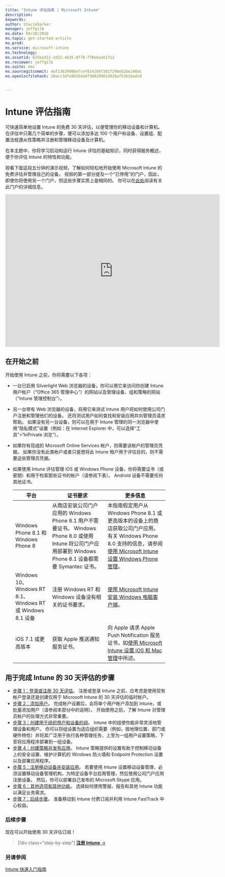 ```yaml
---
title: "Intune 评估指南 | Microsoft Intune"
description: 
keywords: 
author: Staciebarker
manager: jeffgilb
ms.date: 04/28/2016
ms.topic: get-started-article
ms.prod: 
ms.service: microsoft-intune
ms.technology: 
ms.assetid: 619a1d11-3d22-4635-8f70-770eba3e1712
ms.reviewer: jeffgilb
ms.suite: ems
ms.sourcegitcommit: 4af13629986e7cef814104f3d1f298eb2be240ac
ms.openlocfilehash: 26ecc3dfe8816da9f30829901d929af53b1bedc0


---
```


# Intune 评估指南
可快速简单地设置 Intune 的免费 30 天评估，以便管理你的移动设备和计算机。 在评估中只需几个简单的步骤，便可以添加多达 100 个用户和设备、设置组、配置法规遵从性策略并注册和管理移动设备及计算机。

在本主题中，你将学习启动和运行 Intune 评估的基础知识，同时获得服务概述，便于你评估 Intune 的特性和功能。

观看下面这段五分钟的演示视频，了解如何轻松地开始使用 Microsoft Intune 的免费评估并管理自己的设备。 视频的第一部分提及一个“已停用”的门户，因此，即使你将使用另一个门户，但这些步骤实质上是相同的。 你可以在[此处](https://docs.microsoft.com/intune/deploy-use/account-portal-merged-with-Office-365)阅读有关此门户的详细信息。

<iframe width="675" height="480" src="https://www.youtube.com/embed/ltcZvm4VOFU" frameborder="0" allowfullscreen></iframe>

## 在开始之前
开始使用 Intune 之前，你将需要以下各项：

-   一台已启用 Silverlight Web 浏览器的设备，你可以用它来访问你创建 Intune 用户帐户（“Office 365 管理中心”）的网站以及管理设备、组和策略的网站（“Intune 管理控制台”）。

-   另一台带有 Web 浏览器的设备，将用它来测试 Intune 用户将如何使用公司门户注册和管理他们的设备。 还将测试用户如何查找和安装应用并向管理员请求帮助。 如果没有另一台设备，则可以在用于 Intune 管理的同一浏览器中使用“隐私模式”设置（例如：在 Internet Explorer 中，可以选择“工具”&gt;“InPrivate 浏览”）。

-   如果你有现成的 Microsoft Online Services 帐户，则需要该帐户的管理员凭据。 如果你没有此类帐户或者只是想将此 Intune 租户用于评估目的，则不需要这些管理员凭据。

-   如果使用 Intune 评估管理 iOS 或 Windows Phone 设备，你将需要证书（或密钥）和用于检索那些证书的帐户（请参阅下表）。 Android 设备不需要任何其他证书。

    |平台|证书要求|更多信息|
    |------------|----------------------------|--------------------|
    |Windows Phone 8.1 和 Windows Phone 8 |从商店安装公司门户应用的 Windows Phone 8.1 用户不需要证书。 Windows Phone 8.0 或使用 Intune 将公司门户应用部署到 Windows Phone 8.1 设备都需要 Symantec 证书。|本指南假定用户从 Windows Phone 8.1 或更高版本的设备上的商店获取公司门户应用。 有关 Windows Phone 8.0 支持的信息，请参阅[使用 Microsoft Intune 设置 Windows Phone 管理](/Intune/Deploy-Use/set-up-windows-phone-management-with-microsoft-intune)。|
    |Windows 10、Windows RT 8.1、Windows RT 或 Windows 8.1 设备|注册 Windows RT 和 Windows 设备没有相关的证书要求。|[使用 Microsoft Intune 安装 Windows 电脑客户端](/Intune/Deploy-Use/install-the-windows-pc-client-with-microsoft-intune)。|
    |iOS 7.1 或更高版本|获取 Apple 推送通知服务证书。|向 Apple 请求 Apple Push Notification 服务证书，如[使用 Microsoft Intune 设置 iOS 和 Mac 管理](/Intune/Deploy-Use/set-up-ios-and-mac-management-with-microsoft-intune)中所述。|

## 用于完成 Intune 的 30 天评估的步骤
- [步骤 1：登录或注册 30 天评估](get-started-with-a-30-day-trial-of-microsoft-intune-step-1.md)。 注册或登录 Intune 之前，应考虑是使用现有帐户登录还是创建仅用于 Microsoft Intune 的 30 天评估的临时帐户。
- [步骤 2：添加用户](get-started-with-a-30-day-trial-of-microsoft-intune-step-2.md)。 完成帐户设置后，会将单个用户帐户添加到 Intune，或批量添加用户（请参阅本部分中的说明）。 开始使用之前，了解 Intune 对管理员帐户的处理方式非常重要。
- [步骤 3：创建用于组织用户和设备的组](get-started-with-a-30-day-trial-of-microsoft-intune-step-3.md)。 Intune 中的组使你能非常灵活地管理设备和用户。 你可以将组设置为适应组织需要（例如，按地理位置、部门或硬件特性）并将其广泛用于执行各种管理任务，上至为一组用户设置策略，下至将应用程序部署到一组设备。
- [步骤 4：创建策略并发布应用](get-started-with-a-30-day-trial-of-microsoft-intune-step-4.md)。 Intune 策略提供的设置有助于控制移动设备上的安全设置、维护计算机的 Windows 防火墙和 Endpoint Protection 设置以及部署应用程序。
- [步骤 5：注册移动设备并安装应用](get-started-with-a-30-day-trial-of-microsoft-intune-step-5.md)。 若要使用 Intune 设置移动设备管理，必须设置移动设备管理机构，为特定设备平台启用管理，然后使用公司门户应用注册设备。 然后，你可以部署自己发布的 Microsoft Skype 应用。
- [步骤 6：其他选项和其他功能](get-started-with-a-30-day-trial-of-microsoft-intune-step-6.md)。 选择如何使用警报、报告和其他 Intune 功能以满足业务需求。
- [步骤 7：后续步骤](get-started-with-a-30-day-trial-of-microsoft-intune-step-7.md)。 准备移动到 Intune 付费订阅并利用 Intune FastTrack 中心权益。


### 后续步骤
现在可以开始使用 30 天评估订阅！

>[!div class="step-by-step"]
[**注册 Intune** &rarr;](.\get-started-with-a-30-day-trial-of-microsoft-intune-step-1.md)

### 另请参阅
[Intune 快速入门指南](/intune/get-started/start-with-a-paid-subscription-to-microsoft-intune)



<!--HONumber=Jul16_HO2-->


